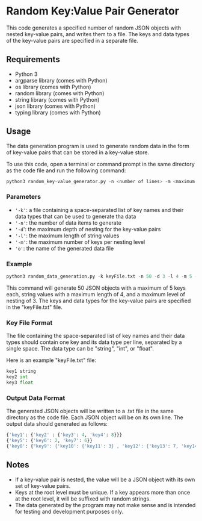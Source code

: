 # Random Key:Value Pair Generator

This code generates a specified number of random JSON objects with nested key-value pairs, and writes them to a file. The keys and data types of the key-value pairs are specified in a separate file.



## Requirements

- Python 3
- argparse library (comes with Python)
- os library (comes with Python)
- random library (comes with Python)
- string library (comes with Python)
- json library (comes with Python)
- typing library (comes with Python)



## Usage
The data generation program is used to generate random data in the form of key-value pairs that can be stored in a key-value store.

To use this code, open a terminal or command prompt in the same directory as the code file and run the following command:
```python
python3 random_key-value_generator.py -n <number of lines> -m <maximum keys> -l <maximum string length> -d <maximum level of nesting> -f <key file>
```


### Parameters

- `'-k'`: a file containing a space-separated list of key names and their data types that can be used to generate tha data
- `'-n'`: the number of data items to generate
- `'-d`': the maximum depth of nesting for the key-value pairs
- `'-l'`: the maximum length of string values
- `'-m'`: the maximum number of keys per nesting level
-  `'o'`: the name of the generated data file



### Example

```python
python3 random_data_generation.py -k keyFile.txt -n 50 -d 3 -l 4 -m 5 -o outputFile.txt
```
This command will generate 50 JSON objects with a maximum of 5 keys each, string values with a maximum length of 4, and a maximum level of nesting of 3. The keys and data types for the key-value pairs are specified in the "keyFile.txt" file.


### Key File Format

The file containing the space-separated list of key names and their data types should contain one key and its data type per line, separated by a single space. The data type can be "string", "int", or "float".

Here is an example "keyFile.txt" file:

```python
key1 string
key2 int
key3 float
```


### Output Data Format

The generated JSON objects will be written to a .txt file in the same directory as the code file. Each JSON object will be on its own line. 
The output data should generated as follows:
```python
{'key1': {'key2' : {'key3': 4, 'key4': 8}}}
{'key5': {'key6': 2, 'key7': 6}}
{'key8': {"key9': {'key10': {'key11': 3} , 'key12': {'key13': 7, 'key14': 11}, 'key15': {'key16': 5}}}}
```



## Notes

- If a key-value pair is nested, the value will be a JSON object with its own set of key-value pairs.
- Keys at the root level must be unique. If a key appears more than once at the root level, it will be suffixed with random strings.
- The data generated by the program may not make sense and is intended for testing and development purposes only.
